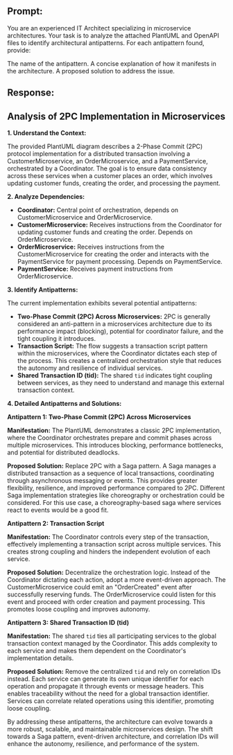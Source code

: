 ## Prompt:
You are an experienced IT Architect specializing in microservice architectures. Your task is to analyze the attached PlantUML and OpenAPI files to identify architectural antipatterns. For each antipattern found, provide:

The name of the antipattern.
A concise explanation of how it manifests in the architecture.
A proposed solution to address the issue.

## Response:
## Analysis of 2PC Implementation in Microservices

**1. Understand the Context:**

The provided PlantUML diagram describes a 2-Phase Commit (2PC) protocol implementation for a distributed transaction involving a CustomerMicroservice, an OrderMicroservice, and a PaymentService, orchestrated by a Coordinator.  The goal is to ensure data consistency across these services when a customer places an order, which involves updating customer funds, creating the order, and processing the payment.

**2. Analyze Dependencies:**

* **Coordinator:** Central point of orchestration, depends on CustomerMicroservice and OrderMicroservice.
* **CustomerMicroservice:**  Receives instructions from the Coordinator for updating customer funds and creating the order. Depends on OrderMicroservice.
* **OrderMicroservice:** Receives instructions from the CustomerMicroservice for creating the order and interacts with the PaymentService for payment processing. Depends on PaymentService.
* **PaymentService:**  Receives payment instructions from OrderMicroservice.


**3. Identify Antipatterns:**

The current implementation exhibits several potential antipatterns:

* **Two-Phase Commit (2PC) Across Microservices:**  2PC is generally considered an anti-pattern in a microservices architecture due to its performance impact (blocking), potential for coordinator failure, and the tight coupling it introduces.
* **Transaction Script:** The flow suggests a transaction script pattern within the microservices, where the Coordinator dictates each step of the process.  This creates a centralized orchestration style that reduces the autonomy and resilience of individual services.
* **Shared Transaction ID (tid):** The shared `tid` indicates tight coupling between services, as they need to understand and manage this external transaction context.


**4. Detailed Antipatterns and Solutions:**

**Antipattern 1: Two-Phase Commit (2PC) Across Microservices**

**Manifestation:** The PlantUML demonstrates a classic 2PC implementation, where the Coordinator orchestrates prepare and commit phases across multiple microservices. This introduces blocking, performance bottlenecks, and potential for distributed deadlocks.

**Proposed Solution:**  Replace 2PC with a Saga pattern. A Saga manages a distributed transaction as a sequence of local transactions, coordinating through asynchronous messaging or events. This provides greater flexibility, resilience, and improved performance compared to 2PC.  Different Saga implementation strategies like choreography or orchestration could be considered.  For this use case, a choreography-based saga where services react to events would be a good fit.

**Antipattern 2: Transaction Script**

**Manifestation:** The Coordinator controls every step of the transaction, effectively implementing a transaction script across multiple services. This creates strong coupling and hinders the independent evolution of each service.

**Proposed Solution:**  Decentralize the orchestration logic. Instead of the Coordinator dictating each action, adopt a more event-driven approach. The CustomerMicroservice could emit an "OrderCreated" event after successfully reserving funds. The OrderMicroservice could listen for this event and proceed with order creation and payment processing. This promotes loose coupling and improves autonomy.

**Antipattern 3: Shared Transaction ID (tid)**

**Manifestation:** The shared `tid` ties all participating services to the global transaction context managed by the Coordinator. This adds complexity to each service and makes them dependent on the Coordinator's implementation details.

**Proposed Solution:**  Remove the centralized `tid` and rely on correlation IDs instead. Each service can generate its own unique identifier for each operation and propagate it through events or message headers.  This enables traceability without the need for a global transaction identifier. Services can correlate related operations using this identifier, promoting loose coupling.


By addressing these antipatterns, the architecture can evolve towards a more robust, scalable, and maintainable microservices design.  The shift towards a Saga pattern, event-driven architecture, and correlation IDs will enhance the autonomy, resilience, and performance of the system.
